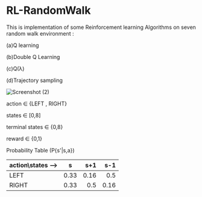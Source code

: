 # RL-RandomWalk

This is implementation of some Reinforcement learning Algorithms on seven random walk environment :

(a)Q learning

(b)Double Q Learning

(c)Q(λ)

(d)Trajectory sampling


![Screenshot (2)](https://user-images.githubusercontent.com/87232965/138672395-0e191c3a-720d-457c-abd0-d0644e784de7.png)


action ∈ {LEFT , RIGHT}

states ∈ [0,8]

terminal states ∈ {0,8}

reward ∈ {0,1}



Probability Table (P{s'|s,a})

|        action\states -->       |        s      | s+1   |  s-1  |
| ------------- |:-------------:| -----:| -----:|
| LEFT          | 0.33          | 0.16  |  0.5  |
| RIGHT         | 0.33          |  0.5  |  0.16 |




